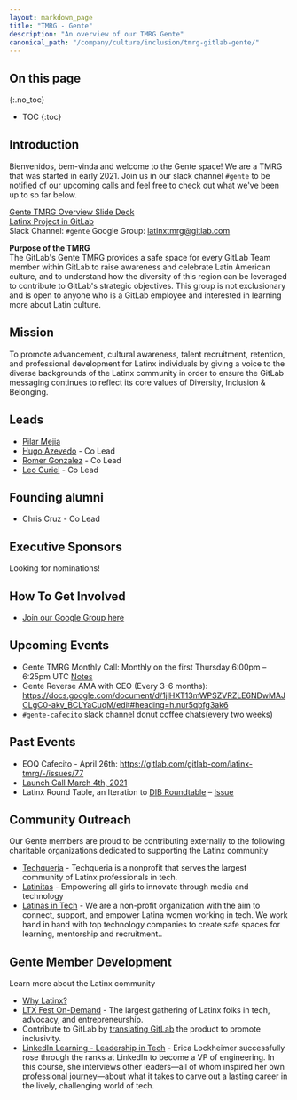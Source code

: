 ```yaml
---
layout: markdown_page
title: "TMRG - Gente"
description: "An overview of our TMRG Gente"
canonical_path: "/company/culture/inclusion/tmrg-gitlab-gente/"
---
```


## On this page
{:.no_toc}

- TOC
{:toc}

## Introduction
Bienvenidos, bem-vinda and welcome to the Gente space! We are a TMRG that was started in early 2021. Join us in our slack channel `#gente` to be notified of our upcoming calls and feel free to check out what we've been up to so far below.

[Gente TMRG Overview Slide Deck](https://docs.google.com/presentation/d/1eQIv4Km0bd9ciuJ-hjmuPSRo1TZxH1f7FcUfau7xQB4/edit#slide=id.gb5fc211329_1_0)   
[Latinx Project in GitLab](https://gitlab.com/gitlab-com/latinx-tmrg)  
Slack Channel: `#gente` 
Google Group: latinxtmrg@gitlab.com

**Purpose of the TMRG**  
The GitLab's Gente TMRG provides a safe space for every GitLab Team member within GitLab to raise awareness and celebrate Latin American culture, and to understand how the diversity of this region can be leveraged to contribute to GitLab's strategic objectives. This group is not exclusionary and is open to anyone who is a GitLab employee and interested in learning more about Latin culture.

## Mission

To promote advancement, cultural awareness, talent recruitment, retention, and professional development for Latinx individuals by giving a voice to the diverse backgrounds of the Latinx community in order to ensure the GitLab messaging continues to reflect its core values of Diversity, Inclusion & Belonging.


## Leads
* [Pilar Mejia](https://gitlab.com/pmejia)
* [Hugo Azevedo](https://gitlab.com/hugoazevedo) - Co Lead 
* [Romer Gonzalez](https://gitlab.com/romerg) - Co Lead
* [Leo Curiel](https://gitlab.com/leocuriel) - Co Lead

## Founding alumni 
* Chris Cruz - Co Lead

## Executive Sponsors
Looking for nominations!

## How To Get Involved
* [Join our Google Group here](https://groups.google.com/a/gitlab.com/g/latinxtmrg)

## Upcoming Events 
* Gente TMRG Monthly Call: Monthly on the first Thursday 6:00pm – 6:25pm UTC [Notes](https://docs.google.com/document/d/12dYSDjiVvFt-c6UO9y350pFbrrK5Iq2o/edit)
* Gente Reverse AMA with CEO (Every 3-6 months): https://docs.google.com/document/d/1jlHXT13mWPSZVRZLE6NDwMAJCLgC0-akv_BCLYaCuqM/edit#heading=h.nur5qbfg3ak6
* `#gente-cafecito` slack channel donut coffee chats(every two weeks)

## Past Events
* EOQ Cafecito - April 26th: https://gitlab.com/gitlab-com/latinx-tmrg/-/issues/77
* [Launch Call March 4th, 2021](https://calendar.google.com/calendar/u/0/r/eventedit/MXE5MGZpb3JuZzRwaHEzcnBkbWZjcjNrcnFfMjAyMTAzMDRUMTkwMDAwWiBwbWVqaWFAZ2l0bGFiLmNvbQ?tab=mc)
* Latinx Round Table, an Iteration to [DIB Roundtable](https://about.gitlab.com/company/culture/inclusion/dib-roundtables/) – [Issue](https://gitlab.com/gitlab-com/latinx-tmrg/-/issues/38)


## Community Outreach 
Our Gente members are proud to be contributing externally to the following charitable organizations dedicated to supporting the Latinx community

* [Techqueria](https://techqueria.org/) - Techqueria is a nonprofit that serves the largest community of Latinx professionals in tech.
* [Latinitas](https://latinitasmagazine.org/) - Empowering all girls to innovate through media and technology
* [Latinas in Tech](https://www.latinasintech.org/) - We are a non-profit organization with the aim to connect, support, and empower Latina women working in tech. We work hand in hand with top technology companies to create safe spaces for learning, mentorship and recruitment..

## Gente Member Development
Learn more about the Latinx community

* [Why Latinx?](https://www.merriam-webster.com/words-at-play/word-history-latinx) 
* [LTX Fest On-Demand](https://ltxfest.com/ltx-on-demand/) - The largest gathering of Latinx folks in tech, advocacy, and entrepreneurship.
* Contribute to GitLab by [translating GitLab](https://translate.gitlab.com/) the product to promote inclusivity.
* [LinkedIn Learning - Leadership in Tech](https://www.linkedin.com/learning/leadership-in-tech/) - Erica Lockheimer successfully rose through the ranks at LinkedIn to become a VP of engineering. In this course, she interviews other leaders—all of whom inspired her own professional journey—about what it takes to carve out a lasting career in the lively, challenging world of tech.

